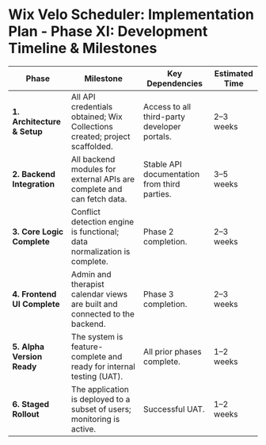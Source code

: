 # Wix Velo Scheduler: Implementation Plan - Phase XI: Development Timeline & Milestones

| Phase                      | Milestone                                                                   | Key Dependencies                                    | Estimated Time |
| -------------------------- | --------------------------------------------------------------------------- | --------------------------------------------------- | -------------- |
| **1. Architecture & Setup** | All API credentials obtained; Wix Collections created; project scaffolded.  | Access to all third-party developer portals.        | 2–3 weeks      |
| **2. Backend Integration** | All backend modules for external APIs are complete and can fetch data.      | Stable API documentation from third parties.        | 3–5 weeks      |
| **3. Core Logic Complete** | Conflict detection engine is functional; data normalization is complete.    | Phase 2 completion.                                 | 2–3 weeks      |
| **4. Frontend UI Complete**| Admin and therapist calendar views are built and connected to the backend.  | Phase 3 completion.                                 | 2–3 weeks      |
| **5. Alpha Version Ready** | The system is feature-complete and ready for internal testing (UAT).        | All prior phases complete.                          | 1–2 weeks      |
| **6. Staged Rollout**      | The application is deployed to a subset of users; monitoring is active.     | Successful UAT.                                     | 1–2 weeks      |
